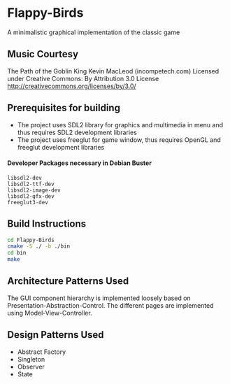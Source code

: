 # Flappy-Birds
A minimalistic graphical implementation of the classic game

## Music Courtesy
The Path of the Goblin King Kevin MacLeod (incompetech.com)
Licensed under Creative Commons: By Attribution 3.0 License
http://creativecommons.org/licenses/by/3.0/

## Prerequisites for building

* The project uses SDL2 library for graphics and multimedia in menu and thus requires SDL2 development libraries
* The project uses freeglut for game window, thus requires OpenGL and freeglut development libraries

#### Developer Packages necessary in Debian Buster

```
libsdl2-dev
libsdl2-ttf-dev
libsdl2-image-dev
libsdl2-gfx-dev
freeglut3-dev
```

## Build Instructions

```bash
cd Flappy-Birds
cmake -S ./ -b ./bin
cd bin
make
```

## Architecture Patterns Used

The GUI component hierarchy is implemented loosely based on
Presentation-Abstraction-Control.
The different pages are implemented using Model-View-Controller.

## Design Patterns Used

* Abstract Factory
* Singleton
* Observer
* State


